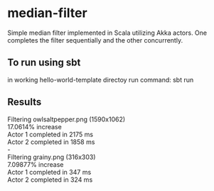 # median-filter

Simple median filter implemented in Scala utilizing Akka actors. One completes the filter sequentially and the other concurrently.

## To run using sbt
in working hello-world-template directoy run command: sbt run

## Results

Filtering owlsaltpepper.png (1590x1062)<br/>
17.0614% increase <br/>
Actor 1 completed in 2175 ms<br/>
Actor 2 completed in 1858 ms<br/>
-<br/>
Filtering grainy.png (316x303)<br/>
7.09877% increase<br/>
Actor 1 completed in 347 ms<br/>
Actor 2 completed in 324 ms<br/>
